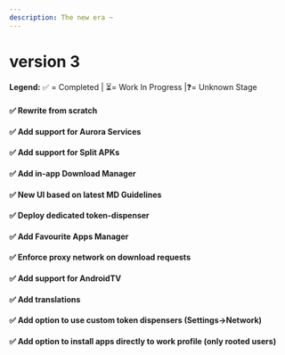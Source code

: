 ```yaml
---
description: The new era ~
---
```


# version 3

**Legend:** ✅ = Completed​ \| ⏳= Work In Progress​ \|❓= Unknown Stage​​

#### ✅ Rewrite from scratch​

#### ✅ Add support for Aurora Services​

#### ✅ Add support for Split APKs​

#### ✅ Add in-app Download Manager​

#### ✅ New UI based on latest MD Guidelines​

#### ✅ Deploy dedicated token-dispenser​

#### ✅ Add Favourite Apps Manager​

#### ✅ Enforce proxy network on download requests​

#### ✅ Add support for AndroidTV​

#### ✅ Add translations​

#### ✅ Add option to use custom token dispensers \(Settings-&gt;Network\)​

#### ✅ Add option to install apps directly to work profile \(only rooted users\)​

